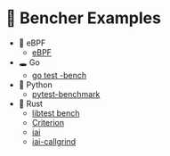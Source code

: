 # 🐰 Bencher Examples

- 🐝 eBPF
  - [eBPF](ebpf)
- 🕳️ Go
  - [go test -bench](go)
- 🐍 Python
  - [pytest-benchmark](python)
- 🦀 Rust
  - [libtest bench](rust/bench)
  - [Criterion](rust/criterion)
  - [iai](rust/iai)
  - [iai-callgrind](rust/iai_callgrind)

